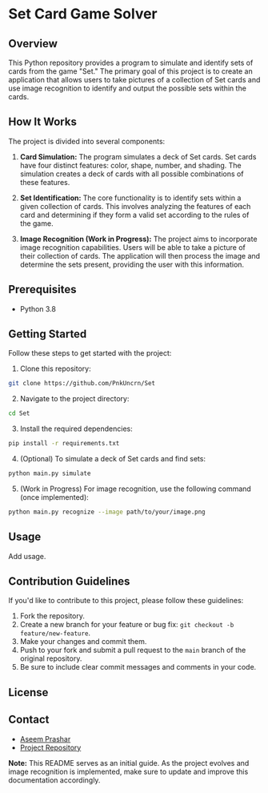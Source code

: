 # Set Card Game Solver

## Overview

This Python repository provides a program to simulate and identify sets of cards from the game "Set." The primary goal of this project is to create an application that allows users to take pictures of a collection of Set cards and use image recognition to identify and output the possible sets within the cards.

## How It Works

The project is divided into several components:

1. **Card Simulation:** The program simulates a deck of Set cards. Set cards have four distinct features: color, shape, number, and shading. The simulation creates a deck of cards with all possible combinations of these features.

2. **Set Identification:** The core functionality is to identify sets within a given collection of cards. This involves analyzing the features of each card and determining if they form a valid set according to the rules of the game.

3. **Image Recognition (Work in Progress):** The project aims to incorporate image recognition capabilities. Users will be able to take a picture of their collection of cards. The application will then process the image and determine the sets present, providing the user with this information.

## Prerequisites

- Python 3.8


## Getting Started

Follow these steps to get started with the project:

1. Clone this repository:

```bash
git clone https://github.com/PnkUncrn/Set
```

2. Navigate to the project directory:

```bash
cd Set
```

3. Install the required dependencies:

```bash
pip install -r requirements.txt
```

4. (Optional) To simulate a deck of Set cards and find sets:

```bash
python main.py simulate
```

5. (Work in Progress) For image recognition, use the following command (once implemented):

```bash
python main.py recognize --image path/to/your/image.png
```

## Usage

Add usage.


## Contribution Guidelines

If you'd like to contribute to this project, please follow these guidelines:

1. Fork the repository.
2. Create a new branch for your feature or bug fix: `git checkout -b feature/new-feature`.
3. Make your changes and commit them.
4. Push to your fork and submit a pull request to the `main` branch of the original repository.
5. Be sure to include clear commit messages and comments in your code.

## License



## Contact

- [Aseem Prashar](mailto:prasharaseem@gmail.com)
- [Project Repository](https://github.com/PnkUncrn/Set)


**Note:** This README serves as an initial guide. As the project evolves and image recognition is implemented, make sure to update and improve this documentation accordingly.